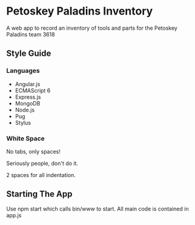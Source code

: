 Petoskey Paladins Inventory
===========================

A web app to record an inventory of tools and parts for the Petoskey Paladins team 3618

Style Guide
-----------

### Languages

* Angular.js
* ECMAScript 6
* Express.js
* MongoDB
* Node.js
* Pug
* Stylus

### White Space

No tabs, only spaces!

Seriously people, don't do it.

2 spaces for all indentation.

Starting The App
----------------

Use npm start which calls bin/www to start. All main code is contained in app.js


